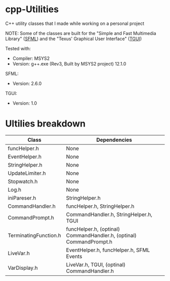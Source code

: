 # cpp-Utilities
C++ utility classes that I made while working on a personal project

NOTE: Some of the classes are built for the "Simple and Fast Multimedia Library" ([SFML](https://www.sfml-dev.org/index.php)) and the "Texus' Graphical User Interface" ([TGUI](https://tgui.eu/))

Tested with: 
  - Compiler: MSYS2
  - Version: g++.exe (Rev3, Built by MSYS2 project) 12.1.0

SFML:
  - Version: 2.6.0

TGUI:
  - Version: 1.0

# Ultilies breakdown
| Class | Dependencies |
| --- | --- |
| funcHelper.h | None |
| EventHelper.h | None |
| StringHelper.h | None |
| UpdateLimiter.h | None |
| Stopwatch.h | None |
| Log.h | None |
| iniPareser.h | StringHelper.h |
| CommandHandler.h | funcHelper.h, StringHelper.h |
| CommandPrompt.h | CommandHandler.h, StringHelper.h, TGUI |
| TerminatingFunction.h | funcHelper.h, (optinal) CommandHandler.h, (optinal) CommandPrompt.h |
| LiveVar.h | EventHelper.h, funcHelper.h, SFML Events |
| VarDisplay.h | LiveVar.h, TGUI, (optinal) CommandHandler.h |

